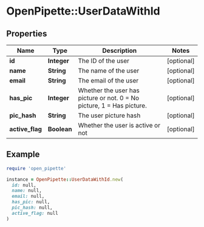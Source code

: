 # OpenPipette::UserDataWithId

## Properties

| Name | Type | Description | Notes |
| ---- | ---- | ----------- | ----- |
| **id** | **Integer** | The ID of the user | [optional] |
| **name** | **String** | The name of the user | [optional] |
| **email** | **String** | The email of the user | [optional] |
| **has_pic** | **Integer** | Whether the user has picture or not. 0 &#x3D; No picture, 1 &#x3D; Has picture. | [optional] |
| **pic_hash** | **String** | The user picture hash | [optional] |
| **active_flag** | **Boolean** | Whether the user is active or not | [optional] |

## Example

```ruby
require 'open_pipette'

instance = OpenPipette::UserDataWithId.new(
  id: null,
  name: null,
  email: null,
  has_pic: null,
  pic_hash: null,
  active_flag: null
)
```

